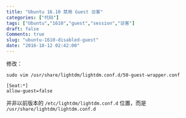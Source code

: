 ```yaml
---
title: "Ubuntu 16.10 禁用 Guest 访客"
categories: ["代码"]
tags: ["Ubuntu","1610","guest","session","访客"]
draft: false
Comments: true
slug: "ubuntu-1610-disabled-guest"
date: "2016-10-12 02:42:00"
---
```


修改：
```
sudo vim /usr/share/lightdm/lightdm.conf.d/50-guest-wrapper.conf
```
```
[Seat:*] 
allow-guest=false
```

并非以前版本的 `/etc/lightdm/lightdm.conf.d` 位置，而是 `/usr/share/lightdm/lightdm.conf.d`


